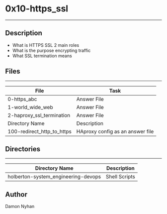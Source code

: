 # 0x10-https_ssl
---
## Description
* What is HTTPS SSL 2 main roles
* What is the purpose encrypting traffic
* What SSL termination means
## Files
---
File|Task
---|---
0-https_abc | Answer File
1-world_wide_web | Answer File
2-haproxy_ssl_termination | Answer File
Directory Name | Description
100-redirect_http_to_https | HAproxy config as an answer file
## Directories
---
Directory Name | Description
---|---
holberton-system_engineering-devops | Shell Scripts
## Author
Damon Nyhan
